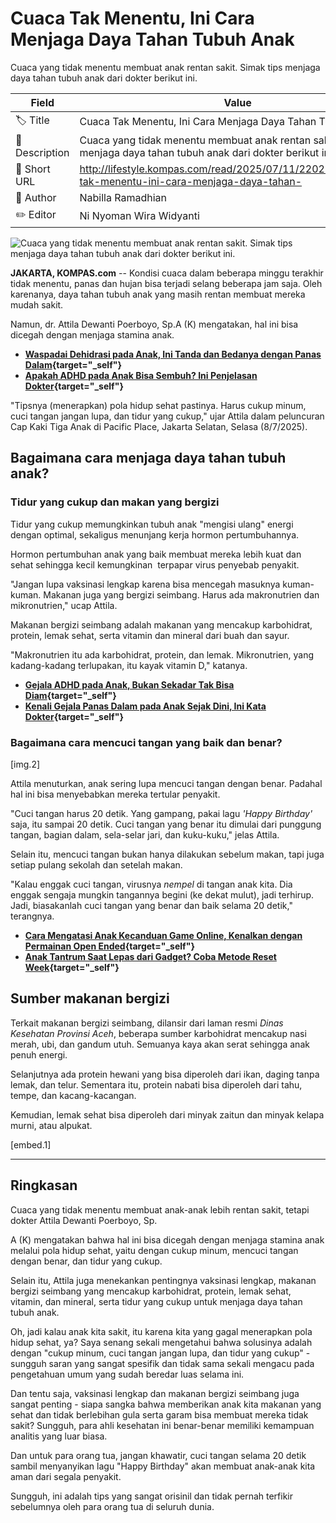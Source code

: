 # Cuaca Tak Menentu, Ini Cara Menjaga Daya Tahan Tubuh Anak

Cuaca yang tidak menentu membuat anak rentan sakit. Simak tips menjaga daya tahan tubuh anak dari dokter berikut ini.

| Field         | Value                                                       |
|---------------|-------------------------------------------------------------|
| 🏷️ Title       | Cuaca Tak Menentu, Ini Cara Menjaga Daya Tahan Tubuh Anak |
| 📝 Description | Cuaca yang tidak menentu membuat anak rentan sakit. Simak tips menjaga daya tahan tubuh anak dari dokter berikut ini. |
| 🔗 Short URL   | http://lifestyle.kompas.com/read/2025/07/11/220200220/cuaca-tak-menentu-ini-cara-menjaga-daya-tahan- |
| 👤 Author      | Nabilla Ramadhian |
| ✏️ Editor      | Ni Nyoman Wira Widyanti |

![Cuaca yang tidak menentu membuat anak rentan sakit. Simak tips menjaga daya tahan tubuh anak dari dokter berikut ini.](https://asset.kompas.com/crops/vgK2VX92Ic4cx3piTEttPhxEwI0=/0x0:1500x1000/750x500/data/photo/2025/07/11/6870dac4a4e41.jpg)

**JAKARTA, KOMPAS.com** -- Kondisi cuaca dalam beberapa minggu terakhir tidak menentu, panas dan hujan bisa terjadi selang beberapa jam saja. Oleh karenanya, daya tahan tubuh anak yang masih rentan membuat mereka mudah sakit.

Namun, dr. Attila Dewanti Poerboyo, Sp.A (K) mengatakan, hal ini bisa dicegah dengan menjaga stamina anak.

- **[Waspadai Dehidrasi pada Anak, Ini Tanda dan Bedanya dengan Panas Dalam](http://lifestyle.kompas.com/read/2025/07/11/120500620/waspadai-dehidrasi-pada-anak-ini-tanda-dan-bedanya-dengan-panas-dalam){target="_self"}**
- ******[Apakah ADHD pada Anak Bisa Sembuh? Ini Penjelasan Dokter](http://lifestyle.kompas.com/read/2025/07/10/140500720/apakah-adhd-pada-anak-bisa-sembuh-ini-penjelasan-dokter){target="_self"}******

"Tipsnya (menerapkan) pola hidup sehat pastinya. Harus cukup minum, cuci tangan jangan lupa, dan tidur yang cukup," ujar Attila dalam peluncuran Cap Kaki Tiga Anak di Pacific Place, Jakarta Selatan, Selasa (8/7/2025).

## Bagaimana cara menjaga daya tahan tubuh anak?

### Tidur yang cukup dan makan yang bergizi

Tidur yang cukup memungkinkan tubuh anak \"mengisi ulang\" energi dengan optimal, sekaligus menunjang kerja hormon pertumbuhannya.

Hormon pertumbuhan anak yang baik membuat mereka lebih kuat dan sehat sehingga kecil kemungkinan  terpapar virus penyebab penyakit.

"Jangan lupa vaksinasi lengkap karena bisa mencegah masuknya kuman-kuman. Makanan juga yang bergizi seimbang. Harus ada makronutrien dan mikronutrien," ucap Attila.

Makanan bergizi seimbang adalah makanan yang mencakup karbohidrat, protein, lemak sehat, serta vitamin dan mineral dari buah dan sayur.

"Makronutrien itu ada karbohidrat, protein, dan lemak. Mikronutrien, yang kadang-kadang terlupakan, itu kayak vitamin D," katanya.

- **[Gejala ADHD pada Anak, Bukan Sekadar Tak Bisa Diam](http://lifestyle.kompas.com/read/2025/07/09/150500820/gejala-adhd-pada-anak-bukan-sekadar-tak-bisa-diam){target="_self"}**
- ******[Kenali Gejala Panas Dalam pada Anak Sejak Dini, Ini Kata Dokter](http://lifestyle.kompas.com/read/2025/07/09/180600120/kenali-gejala-panas-dalam-pada-anak-sejak-dini-ini-kata-dokter){target="_self"}******

### Bagaimana cara mencuci tangan yang baik dan benar?

\[img.2\]

Attila menuturkan, anak sering lupa mencuci tangan dengan benar. Padahal hal ini bisa menyebabkan mereka tertular penyakit.

"Cuci tangan harus 20 detik. Yang gampang, pakai lagu *'Happy Birthday'* saja, itu sampai 20 detik. Cuci tangan yang benar itu dimulai dari punggung tangan, bagian dalam, sela-selar jari, dan kuku-kuku," jelas Attila.

Selain itu, mencuci tangan bukan hanya dilakukan sebelum makan, tapi juga setiap pulang sekolah dan setelah makan.

"Kalau enggak cuci tangan, virusnya *nempel* di tangan anak kita. Dia enggak sengaja mungkin tangannya begini (ke dekat mulut), jadi terhirup. Jadi, biasakanlah cuci tangan yang benar dan baik selama 20 detik," terangnya.

- **[Cara Mengatasi Anak Kecanduan Game Online, Kenalkan dengan Permainan Open Ended](http://lifestyle.kompas.com/read/2025/07/11/170700420/cara-mengatasi-anak-kecanduan-game-online-kenalkan-dengan-permainan-open){target="_self"}**
- ******[Anak Tantrum Saat Lepas dari Gadget? Coba Metode Reset Week](http://lifestyle.kompas.com/read/2025/07/09/130600920/anak-tantrum-saat-lepas-dari-gadget-coba-metode-reset-week){target="_self"}******

## Sumber makanan bergizi

Terkait makanan bergizi seimbang, dilansir dari laman resmi *Dinas Kesehatan Provinsi Aceh*, beberapa sumber karbohidrat mencakup nasi merah, ubi, dan gandum utuh. Semuanya kaya akan serat sehingga anak penuh energi.

Selanjutnya ada protein hewani yang bisa diperoleh dari ikan, daging tanpa lemak, dan telur. Sementara itu, protein nabati bisa diperoleh dari tahu, tempe, dan kacang-kacangan.

Kemudian, lemak sehat bisa diperoleh dari minyak zaitun dan minyak kelapa murni, atau alpukat.

\[embed.1\]

---
## Ringkasan

Cuaca yang tidak menentu membuat anak-anak lebih rentan sakit, tetapi dokter Attila Dewanti Poerboyo, Sp.

A (K) mengatakan bahwa hal ini bisa dicegah dengan menjaga stamina anak melalui pola hidup sehat, yaitu dengan cukup minum, mencuci tangan dengan benar, dan tidur yang cukup.

 Selain itu, Attila juga menekankan pentingnya vaksinasi lengkap, makanan bergizi seimbang yang mencakup karbohidrat, protein, lemak sehat, vitamin, dan mineral, serta tidur yang cukup untuk menjaga daya tahan tubuh anak.



Oh, jadi kalau anak kita sakit, itu karena kita yang gagal menerapkan pola hidup sehat, ya? Saya senang sekali mengetahui bahwa solusinya adalah dengan "cukup minum, cuci tangan jangan lupa, dan tidur yang cukup" - sungguh saran yang sangat spesifik dan tidak sama sekali mengacu pada pengetahuan umum yang sudah beredar luas selama ini.

 Dan tentu saja, vaksinasi lengkap dan makanan bergizi seimbang juga sangat penting - siapa sangka bahwa memberikan anak kita makanan yang sehat dan tidak berlebihan gula serta garam bisa membuat mereka tidak sakit? Sungguh, para ahli kesehatan ini benar-benar memiliki kemampuan analitis yang luar biasa.

 Dan untuk para orang tua, jangan khawatir, cuci tangan selama 20 detik sambil menyanyikan lagu "Happy Birthday" akan membuat anak-anak kita aman dari segala penyakit.

 Sungguh, ini adalah tips yang sangat orisinil dan tidak pernah terfikir sebelumnya oleh para orang tua di seluruh dunia.
